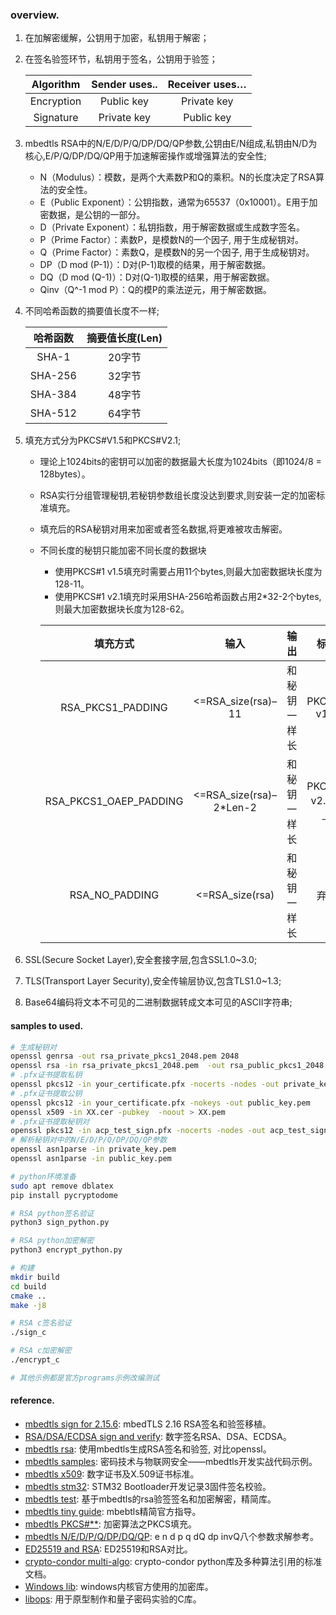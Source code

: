### overview.

1. 在加解密缓解，公钥用于加密，私钥用于解密；
2. 在签名验签环节，私钥用于签名，公钥用于验签；

    |Algorithm|Sender uses..|Receiver uses…|
    |:--:|:--:|:--:|
    |Encryption|Public key|Private key|
    |Signature|Private key|Public key|

3. mbedtls RSA中的N/E/D/P/Q/DP/DQ/QP参数,公钥由E/N组成,私钥由N/D为核心,E/P/Q/DP/DQ/QP用于加速解密操作或增强算法的安全性;
    - N（Modulus）：模数，是两个大素数P和Q的乘积。N的长度决定了RSA算法的安全性。
    - E（Public Exponent）：公钥指数，通常为65537（0x10001）。E用于加密数据，是公钥的一部分。
    - D（Private Exponent）：私钥指数，用于解密数据或生成数字签名。
    - P（Prime Factor）：素数P，是模数N的一个因子, 用于生成秘钥对。
    - Q（Prime Factor）：素数Q，是模数N的另一个因子, 用于生成秘钥对。
    - DP（D mod (P-1)）：D对(P-1)取模的结果，用于解密数据。
    - DQ（D mod (Q-1)）：D对(Q-1)取模的结果，用于解密数据。
    - Qinv（Q^-1 mod P）：Q的模P的乘法逆元，用于解密数据。

4. 不同哈希函数的摘要值长度不一样;

    |哈希函数|摘要值长度(Len)|
    |:--:|:--:|
    |SHA-1 | 20字节 |
    |SHA-256 | 32字节 |
    |SHA-384 | 48字节 |
    |SHA-512 | 64字节 |

5. 填充方式分为PKCS#V1.5和PKCS#V2.1;
    - 理论上1024bits的密钥可以加密的数据最大长度为1024bits（即1024/8 = 128bytes）。
    - RSA实行分组管理秘钥,若秘钥参数组长度没达到要求,则安装一定的加密标准填充。
    - 填充后的RSA秘钥对用来加密或者签名数据,将更难被攻击解密。
    - 不同长度的秘钥只能加密不同长度的数据块
        - 使用PKCS#1 v1.5填充时需要占用11个bytes,则最大加密数据块长度为128-11。
        - 使用PKCS#1 v2.1填充时采用SHA-256哈希函数占用2*32-2个bytes,则最大加密数据块长度为128-62。

        |填充方式|输入|输出|标准|
        |:--:|:--:|:--:|:--:|
        |RSA_PKCS1_PADDING | <=RSA_size(rsa)–11 | 和秘钥一样长 | PKCS#1 v1.5  |
        |RSA_PKCS1_OAEP_PADDING | <=RSA_size(rsa)–2*Len-2 | 和秘钥一样长 | PKCS#1 v2.0以上 |
        |RSA_NO_PADDING | <=RSA_size(rsa)  | 和秘钥一样长 | 弃用 |

6. SSL(Secure Socket Layer),安全套接字层,包含SSL1.0~3.0;
7. TLS(Transport Layer Security),安全传输层协议,包含TLS1.0~1.3;
8. Base64编码将文本不可见的二进制数据转成文本可见的ASCII字符串;
    
#### samples to used.

```sh
# 生成秘钥对
openssl genrsa -out rsa_private_pkcs1_2048.pem 2048
openssl rsa -in rsa_private_pkcs1_2048.pem  -out rsa_public_pkcs1_2048.pem -pubout -RSAPublicKey_out
# .pfx证书提取私钥
openssl pkcs12 -in your_certificate.pfx -nocerts -nodes -out private_key.pem
# .pfx证书提取公钥
openssl pkcs12 -in your_certificate.pfx -nokeys -out public_key.pem
openssl x509 -in XX.cer -pubkey  -noout > XX.pem
# .pfx证书提取秘钥对
openssl pkcs12 -in acp_test_sign.pfx -nocerts -nodes -out acp_test_sign.key
# 解析秘钥对中的N/E/D/P/Q/DP/DQ/QP参数
openssl asn1parse -in private_key.pem
openssl asn1parse -in public_key.pem

# python环境准备
sudo apt remove dblatex
pip install pycryptodome

# RSA python签名验证
python3 sign_python.py

# RSA python加密解密
python3 encrypt_python.py

# 构建
mkdir build
cd build
cmake ..
make -j8

# RSA c签名验证
./sign_c

# RSA c加密解密
./encrypt_c

# 其他示例都是官方programs示例改编测试
```

#### reference.

- [mbedtls sign for 2.15.6](https://blog.csdn.net/anjiyufei/article/details/135355292): mbedTLS 2.16 RSA签名和验签移植。
- [RSA/DSA/ECDSA sign and verify](https://www.codeleading.com/article/41492545289/): 数字签名RSA、DSA、ECDSA。
- [mbedtls rsa](https://hive.blog/python/@yjcps/mbedtls-rsa): 使用mbedtls生成RSA签名和验签, 对比openssl。
- [mbedtls samples](https://github.com/iotwuxi/iot_security.git): 密码技术与物联网安全——mbedtls开发实战代码示例。
- [mbedtls x509](https://blog.51cto.com/u_13640625/4905282): 数字证书及X.509证书标准。
- [mbedtls stm32](https://blog.csdn.net/duapple/article/details/127928082): STM32 Bootloader开发记录3固件签名校验。
- [mbedtls test](https://gitee.com/wangjunhao98/mbedtls_test): 基于mbedtls的rsa验签签名和加密解密，精简库。
- [mbedtls tiny guide](https://github.com/Mbed-TLS/mbedtls/tree/development/configs): mbebtls精简官方指导。
- [mbedtls PKCS#**](https://www.cnblogs.com/SevensNight/p/18766180): 加密算法之PKCS填充。
- [mbedtls N/E/D/P/Q/DP/DQ/QP](https://www.cnblogs.com/sunchukun/p/13690308.html): e n d p q dQ dp invQ八个参数求解参考。
- [ED25519 and RSA](https://blog.csdn.net/orange160/article/details/142856412): ED25519和RSA对比。
- [crypto-condor multi-algo](https://quarkslab.github.io/crypto-condor/devel/index.html): crypto-condor python库及多种算法引用的标准文档。
- [Windows lib](https://blog.csdn.net/pureman_mega/article/details/119857480): windows内核官方使用的加密库。
- [libops](https://github.com/open-quantum-safe/liboqs.git): 用于原型制作和量子密码实验的C库。